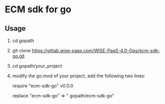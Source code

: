 # ECM sdk for go
## Usage

1. cd gopath

2. git clone https://gitlab.wise-paas.com/WISE-PaaS-4.0-Ops/ecm-sdk-go.git

3. cd gopath/your_project

4. modify the go.mod of your project, add the  following two lines:

   require "ecm-sdk-go" v0.0.0

   replace "ecm-sdk-go" => " gopath/ecm-sdk-go"

   